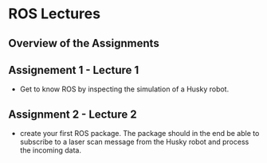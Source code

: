 # ROS Lectures

## Overview of the Assignments
## Assignement 1 - Lecture 1
* Get to know ROS by inspecting the simulation of a Husky robot.

## Assignment 2 - Lecture 2
* create your first ROS package. The package should in the end be
able to subscribe to a laser scan message from the Husky robot and process the incoming
data.